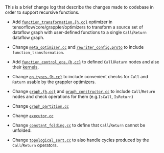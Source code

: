 This is a brief change log that describe the changes made to codebase in order to
support recursive functions.

* Add [`function_transformation.{h,cc}`](tensorflow/core/grappler/optimizers/function_transformation.h)
  optimizer in tensorflow/core/grappler/optimizers to transform a source set of
  dataflow graph with user-defined functions to a single `Call`/`Return` dataflow graph.

* Change [`meta_optimizer.cc`](tensorflow/core/grappler/optimizers/meta_optimizer.c)
  and [`rewriter_config.proto`](tensorflow/core/protobuf/rewriter_config.proto)
  to include `function_transformation`.

* Add [`function_control_ops.{h,cc}`](tensorflow/core/ops/function_control_ops.cc) to
  defined `Call`/`Return` nodes and also their [kernels](tensorflow/core/kernels/function_control_ops.cc).

* Change [`op_types.{h,cc}`](tensorflow/core/grappler/op_types.cc) to include convenient
  checks for `Call` and `Return` usable by the grappler optimizers.

* Change [`graph.{h,cc}`](tensorflow/core/graph/graph.cc) and
  [`graph_constructor.cc`](tensorflow/core/graph/graph_constructor.cc) to
  include `Call`/`Return` nodes and check operations for them (e.g.`IsCall`, `IsReturn`)

* Change [`graph_partition.cc`](tensorflow/core/graph/graph_partition.cc)

* Change [`executor.cc`](tensorflow/core/common_runtime/executor.cc)

* Change [`constant_folding.cc`](tensorflow/core/grappler/optimizers/constant_folding.c)
  to define that `Call`/`Return` cannot be unfolded.

* Change [`topological_sort.cc`](tensorflow/core/grappler/utils/topological_sort.cc)
  to also handle cycles produced by the `Call`/`Return` operators.
